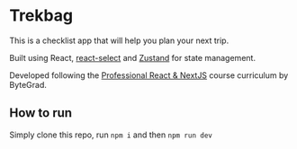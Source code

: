 # Trekbag

This is a checklist app that will help you plan your next trip.

Built using React, [react-select](https://www.npmjs.com/package/react-select) and [Zustand](https://github.com/pmndrs/zustand) for state management.

Developed following the [Professional React & NextJS](https://bytegrad.com/courses/professional-react-nextjs) course curriculum by ByteGrad.

## How to run

Simply clone this repo, run `npm i` and then `npm run dev`
